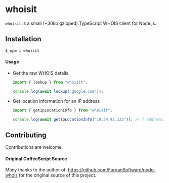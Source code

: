 # whoisit

`whoisit` is a small (~30kb gzipped) TypeScript WHOIS client for Node.js.

## Installation

```
$ npm i whoisit
```

#### Usage

- Get the raw WHOIS details

  ```typescript
  import { lookup } from "whoisit";

  console.log(await lookup("google.com"));
  ```

- Get location information for an IP address

  ```typescript
  import { getIpLocationInfo } from "whoisit";

  console.log(await getIpLocationInfo("19.34.45.123")); // { address: 'P.O. Box 2053, RM E-1121', city: 'Dearborn', region: 'MI', postalCode: '48121-2053', country: 'US' }
  ```

## Contributing

Contributions are welcome.

#### Original CoffeeScript Source

Many thanks to the author of: https://github.com/FurqanSoftware/node-whois for the original source of this project.
